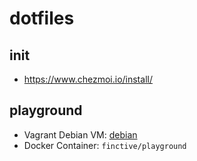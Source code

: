 # dotfiles

## init

- https://www.chezmoi.io/install/

## playground

- Vagrant Debian VM: [debian](https://github.com/FINCTIVE/dotfiles/tree/main/debian)
- Docker Container: `finctive/playground`
